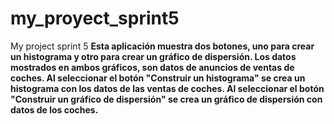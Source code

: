 # my_proyect_sprint5
My project sprint 5 
**Esta aplicación muestra dos botones, uno para crear un histograma y otro para crear un gráfico de dispersión.
Los datos mostrados en ambos gráficos, son datos de anuncios de ventas de coches.
Al seleccionar el botón "Construir un histograma" se crea un histograma con los datos de las ventas de coches.
Al seleccionar el botón "Construir un gráfico de dispersión" se crea un gráfico de dispersión con datos de los coches.**
